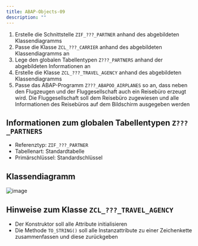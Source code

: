 ```yaml
---
title: ABAP-Objects-09
description: ""
---
```


1. Erstelle die Schnittstelle `ZIF_???_PARTNER` anhand des abgebildeten Klassendiagramms
2. Passe die Klasse `ZCL_???_CARRIER` anhand des abgebildeten Klassendiagramms an
3. Lege den globalen Tabellentypen `Z???_PARTNERS` anhand der abgebildeten Informationen an
4. Erstelle die Klasse `ZCL_???_TRAVEL_AGENCY` anhand des abgebildeten Klassendiagramms
5. Passe das ABAP-Programm `Z???_ABAPOO_AIRPLANES` so an, dass neben den Flugzeugen und der Fluggesellschaft auch ein Reisebüro erzeugt wird. Die Fluggesellschaft soll dem Reisebüro zugewiesen und alle Informationen des Reisebüros auf dem Bildschirm ausgegeben
   werden

## Informationen zum globalen Tabellentypen `Z???_PARTNERS`

- Referenztyp: `ZIF_???_PARTNER`
- Tabellenart: Standardtabelle
- Primärschlüssel: Standardschlüssel

## Klassendiagramm

![image](https://user-images.githubusercontent.com/47243617/210181605-4394957d-8cc0-4a0e-a453-871fb6262f80.png)

## Hinweise zum Klasse `ZCL_???_TRAVEL_AGENCY`

- Der Konstruktor soll alle Attribute initialisieren
- Die Methode `TO_STRING()` soll alle Instanzattribute zu einer Zeichenkette zusammenfassen und diese zurückgeben
